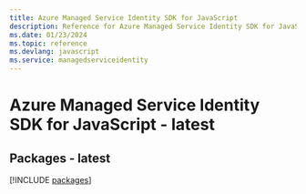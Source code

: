 ```yaml
---
title: Azure Managed Service Identity SDK for JavaScript
description: Reference for Azure Managed Service Identity SDK for JavaScript
ms.date: 01/23/2024
ms.topic: reference
ms.devlang: javascript
ms.service: managedserviceidentity
---
```

# Azure Managed Service Identity SDK for JavaScript - latest
## Packages - latest
[!INCLUDE [packages](managed-service-identity-index.md)]